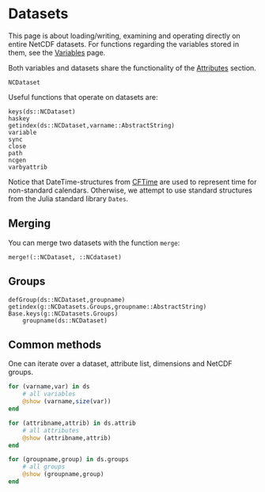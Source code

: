 # Datasets

This page is about loading/writing, examining and operating directly on entire NetCDF datasets. For functions regarding the variables stored in them, see the [Variables](@ref) page.

Both variables and datasets share the functionality of the [Attributes](@ref) section.

```@docs
NCDataset
```

Useful functions that operate on datasets are:
```@docs
keys(ds::NCDataset)
haskey
getindex(ds::NCDataset,varname::AbstractString)
variable
sync
close
path
ncgen
varbyattrib
```

Notice that DateTime-structures from [CFTime](http://juliageo.org/CFTime.jl/stable/) are used to represent time for non-standard calendars.
Otherwise, we attempt to use standard structures from the Julia standard library `Dates`.

## Merging
You can merge two datasets with the function `merge`:
```@docs
merge!(::NCDataset, ::NCdataset)
```

## Groups

```@docs
defGroup(ds::NCDataset,groupname)
getindex(g::NCDatasets.Groups,groupname::AbstractString)
Base.keys(g::NCDatasets.Groups)
    groupname(ds::NCDataset)
```

## Common methods

One can iterate over a dataset, attribute list, dimensions and NetCDF groups.

```julia
for (varname,var) in ds
    # all variables
    @show (varname,size(var))
end

for (attribname,attrib) in ds.attrib
    # all attributes
    @show (attribname,attrib)
end

for (groupname,group) in ds.groups
    # all groups
    @show (groupname,group)
end
```
